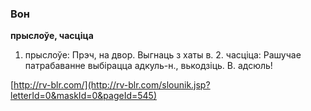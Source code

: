 ### Вон
**прыслоўе, часціца**

1. прыслоўе: Прэч, на двор. Выгнаць з хаты в. 2. часціца: Рашучае патрабаванне выбірацца адкуль-н., вькодзіць. В. адсюль!

<a rel="author">[http://rv-blr.com/](http://rv-blr.com/slounik.jsp?letterId=0&maskId=0&pageId=545)</a>
